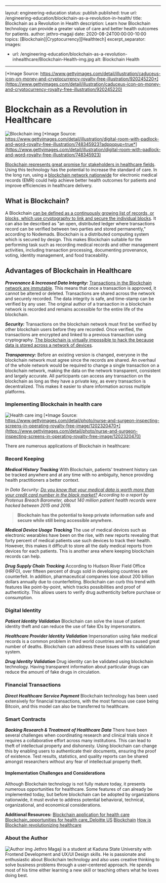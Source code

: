 ---
 layout: engineering-education
 status: publish
 published: true
 url: /engineering-education/blockchain-as-a-revolution-in-health/
 title: Blockchain as a Revolution in Health
 description: Learn how Blockchain technology can provide a greater value of care and better health outcomes for patients.
 author: jethro-magaji
 date: 2020-08-24T00:00:00-10:00
 topics: [Blockchain][Cryptocurrency][Healthtech]
 excerpt_separator: <!--more-->
 images:

   - url: /engineering-education/blockchain-as-a-revolution-inhealthcare/Blockchain-Health-img.jpg
     alt: Blockchain Health
 ---
 
[*Image Source: https://www.gettyimages.com/detail/illustration/caduceus-icon-on-money-and-cryptocurrency-royalty-free-illustration/920245220*](https://www.gettyimages.com/detail/illustration/caduceus-icon-on-money-and-cryptocurrency-royalty-free-illustration/920245220)

# Blockchain as a Revolution in Healthcare
![Blockchain img](/engineering-education/blockchain-as-a-revolution-inhealthcare/Blockchain-img.jpg)
[*Image Source: https://www.gettyimages.com/detail/illustration/digital-room-with-padlock-and-word-royalty-free-illustration/748345923?adppopup=true*](https://www.gettyimages.com/detail/illustration/digital-room-with-padlock-and-word-royalty-free-illustration/748345923)

[Blockchain represents great promise for stakeholders in healthcare fields](https://nimbus-t.com/blockchain-opportunities-for-health-care-deloitte-us). Using this technology has the potential to increase the standard of care. In the long run, using a [blockchain network nationwide](https://www.parathon.com/understanding-blockchain-in-healthcare-and-how-it-is-beneficial-to-providers.html) for electronic medical records (EMR) could help achieve better health outcomes for patients and improve efficiencies in healthcare delivery.

## What is Blockchain?
A Blockchain [can be defined as a continuously growing list of records, or blocks, which use cryptography to link and secure the individual blocks](https://nodemads.net/service/blockchaineducation). It can also be described as "an open, distributed ledger where transactions record can be verified between two parties and stored permanently," according to Nodemads. Blockchain is a distributed computing system which is secured by design. This makes Blockchain suitable for the performing task such as recording medical records and other management activities, including transaction processing, documenting provenance, voting, identity management, and food traceability. 

## Advantages of Blockchain in Healthcare 
***Provenance & Increased Data Integrity:*** [Transactions in the Blockchain network are immutable](https://medium.com/pikciochain/how-is-blockchain-revolutionizing-healthcare-7f6d2a48e561). This means that once a transaction is approved, it cannot be altered or deleted. Transactions are shared across the network and securely recorded. The data integrity is safe, and time-stamp can be verified by any user. The original author of a transaction in a blockchain network is recorded and remains accessible for the entire life of the blockchain.

***Security:*** Transactions on the blockchain network must first be verified by other blockchain users before they are recorded. Once verified, the transactions are encrypted and linked to a previous transaction using cryptography. [The blockchain is virtually impossible to hack the because  data is stored across a network of devices](https://medium.com/pikciochain/how-is-blockchain-revolutionizing-healthcare-7f6d2a48e561).

***Transparency:*** Before an existing version is changed, everyone in the blockchain network must agree since the records are shared. An overhaul of the whole network would be required to change a single transaction on a blockchain network, making the data on the network transparent, consistent and largely accurate. All participants can access any transaction on the blockchain as long as they have a private key, as every transaction is decentralized. This makes it easier to share information across multiple platforms.

### Implementing Blockchain in health care
![Health care img](/engineering-education/blockchain-as-a-revolution-inhealthcare/Healthcare-img.jpg)
[*Image Source: https://www.gettyimages.com/detail/photo/nurse-and-surgeon-inspecting-screens-in-operating-royalty-free-image/1202320470*](https://www.gettyimages.com/detail/photo/nurse-and-surgeon-inspecting-screens-in-operating-royalty-free-image/1202320470)

There are numerous applications of Blockchain in healthcare:

### Record Keeping
***Medical History Tracking***
With Blockchain, patients' treatment history can be tracked anywhere and at any time with no ambiguity, hence providing health practitioners a better context.

_In Data Security: [Do you know that your medical data is worth more than your credit card number in the black market?](https://medium.com/pikciochain/how-is-blockchain-revolutionizing-healthcare-7f6d2a48e561) According to a report by Protenus Breach Barometer, about 140 million patient health records were hacked between 2015 and 2016._

>**Blockchain has the potential to keep private information safe and secure while still being accessible anywhere.**

***Medical Device Usage Tracking***
The use of  medical devices such as electronic wearables have been on the rise, with new reports revealing that forty percent of medical patients use such devices to track their health. However, this makes it difficult to store all the  daily medical reports from devices for each patients. This is another area where keeping blockchain records can help.

***Drug Supply Chain Tracking***
According to Hudson River Field Office (HRFO), over fifteen percent of drugs sold in developing countries are counterfeit. In addition, pharmaceutical companies lose about 200 billion dollars annually due to counterfeiting. Blockchain can curb this trend with features like point-by-point, which tracks possibilities and proof of authenticity. This allows users to verify drug authenticity before purchase or consumption.

### Digital Identity
***Patient Identity Validation***
Blockchain can solve the issue of patient identity theft and can reduce the use of fake IDs by impersonators.

***Healthcare Provider Identity Validation***
Impersonation using fake medical records is a common problem in third world countries and has caused great number of deaths. Blockchain can address these issues with its validation system.

***Drug Identity Validation***
Drug identity can be validated using blockchain technology. Having transparent information about particular drugs can reduce the amount of fake drugs in circulation.

### Financial Transactions
***Direct Healthcare Service Payment***
Blockchain technology has been used extensively for financial transactions, with the most famous use case being Bitcoin, and this model can also be transferred to healthcare.

### Smart Contracts
***Backing Research & Treatment of Healthcare Data***
There have been several challenges when coordinating research and clinical trials since it requires a collaborative effort across many institutions. This can lead to theft of intellectual property and dishonesty. Using blockchain can change this by enabling users to authenticate their documents, ensuring the proof of existence. Test results, statistics, and quality reports can be shared amongst researchers without any fear of intellectual property theft.

#### Implementation Challenges and Considerations
Although Blockchain technology is not fully mature today, it presents numerous opportunities for healthcare. Some features of can already be implemented today, but before blockchain can be adopted by organizations nationwide, it must evolve to address potential behavioral, technical, organizational, and economical considerations.

**Additional Resources:**
[Blockchain application for health care](http://www.reply.com/en/content/healthcare)
[Blockchain_opportunities for health care_Deloitte US](http://www2.deloitte.com/us/en/blockchainopportunitiesforhealthcare)
[Blockchain](http://www.wikipedia.com/en/blockchain)
[How is Blockchain revolutionizing healthcare](https://medium.com/pikciochain/how-is-blockchain-revolutionizing-healthcare-7f6d2a48e561)

### About the Author
![Author img](https://drive.google.com/uc?export=view&id=1EwjWDVXcT8rVrhCWN0-jyCxg8Lq50xH_)
Jethro Magaji is a student at Kaduna State University with Frontend Development and UX/UI Design skills. He is passionate and enthusiastic about Blockchain technology and also uses creative thinking to solve business problems through a user-centered approach. He spends most of his time either learning a new skill or teaching others what he loves doing best.


